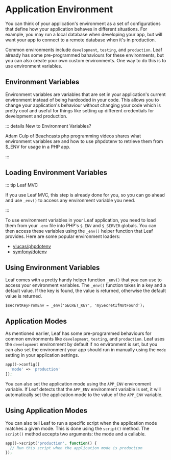 # Application Environment

<!-- markdownlint-disable no-inline-html -->

<script setup>
import VideoModal from '@theme/components/shared/VideoModal.vue';
import Button from '@theme/components/shared/Button.vue';
</script>

You can think of your application's environment as a set of configurations that define how your application behaves in different situations. For example, you may run a local database when developing your app, but will want your app to connect to a remote database when it's in production.

Common environments include `development`, `testing`, and `production`. Leaf already has some pre-programmed bahaviours for these environments, but you can also create your own custom environments. One way to do this is to use environment variables.

## Environment Variables

Environment variables are variables that are set in your application's current environment instead of being hardcoded in your code. This allows you to change your application's behaviour without changing your code which is pretty cool and useful for things like setting up different credentials for development and production.

::: details New to Environment Variables?

Adam Culp of Beachcasts php programming videos shares what environment variables are and how to use phpdotenv to retrieve them from $_ENV for usage in a PHP app.

<VideoDocs
  title="New to environment variables?"
  subject="Watch this video by Beachcasts"
  description=""
  link="https://www.youtube.com/embed/oTrJfgUF1SI"
/>

:::

## Loading Environment Variables

::: tip Leaf MVC

If you use Leaf MVC, this step is already done for you, so you can go ahead and use `_env()` to access any environment variable you need.

:::

To use environment variables in your Leaf application, you need to load them from your `.env` file into PHP's `$_ENV` and `$_SERVER` globals. You can then access these variables using the `_env()` helper function that Leaf provides. Here are some popular environment loaders:

- [vlucas/phpdotenv](https://github.com/vlucas/phpdotenv)
- [symfony/dotenv](https://github.com/symfony/dotenv)

## Using Environment Variables

Leaf comes with a pretty handy helper function `_env()` that you can use to access your environment variables. The `_env()` function takes in a key and a default value. If the key is found, the value is returned, otherwise the default value is returned.

```php:no-line-numbers
$secretKeyFromEnv = _env('SECRET_KEY', 'mySecretIfNotFound');
```

## Application Modes

As mentioned earlier, Leaf has some pre-programmed behaviours for common environments like `development`, `testing`, and `production`. Leaf uses the `development` environment by default if no environment is set, but you can also set the environment your app should run in manually using the `mode` setting in your application settings.

```php
app()->config([
  'mode' => 'production'
]);
```

You can also set the application mode using the `APP_ENV` environment variable. If Leaf detects that the `APP_ENV` environment variable is set, it will automatically set the application mode to the value of the `APP_ENV` variable.

## Using Application Modes

You can also tell Leaf to run a specific script when the application mode matches a given mode. This is done using the `script()` method. The `script()` method accepts two arguments: the mode and a callable.

```php
app()->script('production', function() {
  // Run this script when the application mode is production
});
```
